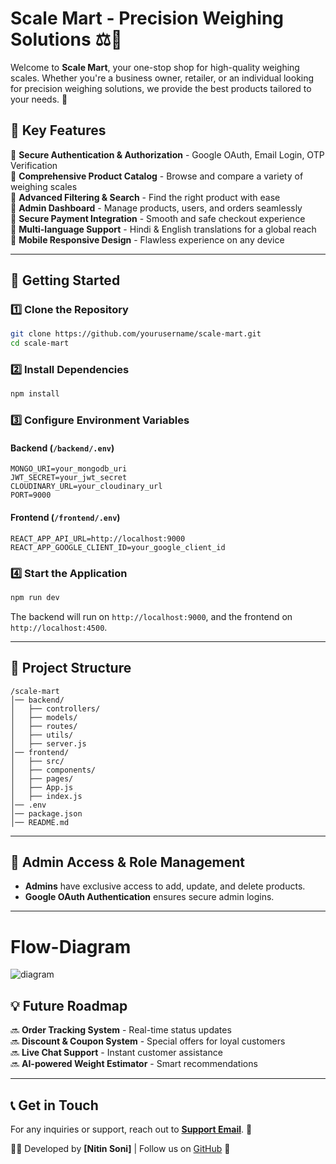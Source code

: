 # Scale Mart - Precision Weighing Solutions ⚖️🛒

Welcome to **Scale Mart**, your one-stop shop for high-quality weighing scales. Whether you're a business owner, retailer, or an individual looking for precision weighing solutions, we provide the best products tailored to your needs. 🚀

## 🌟 Key Features

🔹 **Secure Authentication & Authorization** - Google OAuth, Email Login, OTP Verification  
🔹 **Comprehensive Product Catalog** - Browse and compare a variety of weighing scales  
🔹 **Advanced Filtering & Search** - Find the right product with ease  
🔹 **Admin Dashboard** - Manage products, users, and orders seamlessly  
🔹 **Secure Payment Integration** - Smooth and safe checkout experience  
🔹 **Multi-language Support** - Hindi & English translations for a global reach  
🔹 **Mobile Responsive Design** - Flawless experience on any device  

---

## 🚀 Getting Started

### 1️⃣ Clone the Repository
```bash
git clone https://github.com/yourusername/scale-mart.git
cd scale-mart
```

### 2️⃣ Install Dependencies
```bash
npm install
```

### 3️⃣ Configure Environment Variables

#### Backend (`/backend/.env`)
```env
MONGO_URI=your_mongodb_uri
JWT_SECRET=your_jwt_secret
CLOUDINARY_URL=your_cloudinary_url
PORT=9000
```

#### Frontend (`/frontend/.env`)
```env
REACT_APP_API_URL=http://localhost:9000
REACT_APP_GOOGLE_CLIENT_ID=your_google_client_id
```

### 4️⃣ Start the Application
```bash
npm run dev
```
The backend will run on `http://localhost:9000`, and the frontend on `http://localhost:4500`.

---



## 📂 Project Structure
```
/scale-mart
│── backend/
│   ├── controllers/
│   ├── models/
│   ├── routes/
│   ├── utils/
│   ├── server.js
│── frontend/
│   ├── src/
│   ├── components/
│   ├── pages/
│   ├── App.js
│   ├── index.js
│── .env
│── package.json
│── README.md
```

---

## 🔑 Admin Access & Role Management
- **Admins** have exclusive access to add, update, and delete products.
- **Google OAuth Authentication** ensures secure admin logins.

---

# Flow-Diagram
![diagram](https://github.com/user-attachments/assets/bc0dac37-3ea3-400a-a707-a04c6d4db532)

## 💡 Future Roadmap
🔜 **Order Tracking System** - Real-time status updates  
🔜 **Discount & Coupon System** - Special offers for loyal customers  
🔜 **Live Chat Support** - Instant customer assistance  
🔜 **AI-powered Weight Estimator** - Smart recommendations  

---

## 📞 Get in Touch
For any inquiries or support, reach out to **[Support Email](mailto:support@nitin95092@gmail.com)**. 🚀

👨‍💻 Developed by **[Nitin Soni]** | Follow us on [GitHub](https://github.com/nitin272) 🌟



